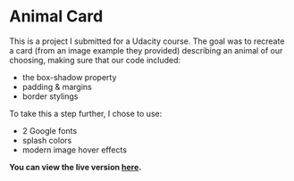 # Animal Card

This is a project I submitted for a Udacity course. The goal was to recreate a card (from an image example they provided) describing an animal of our choosing, making sure that our code included:

  - the box-shadow property
  - padding & margins
  - border stylings

To take this a step further, I chose to use:
  - 2 Google fonts
  - splash colors
  - modern image hover effects
  
**You can view the live version [here](https://aekari.github.io/animal-card/).**
